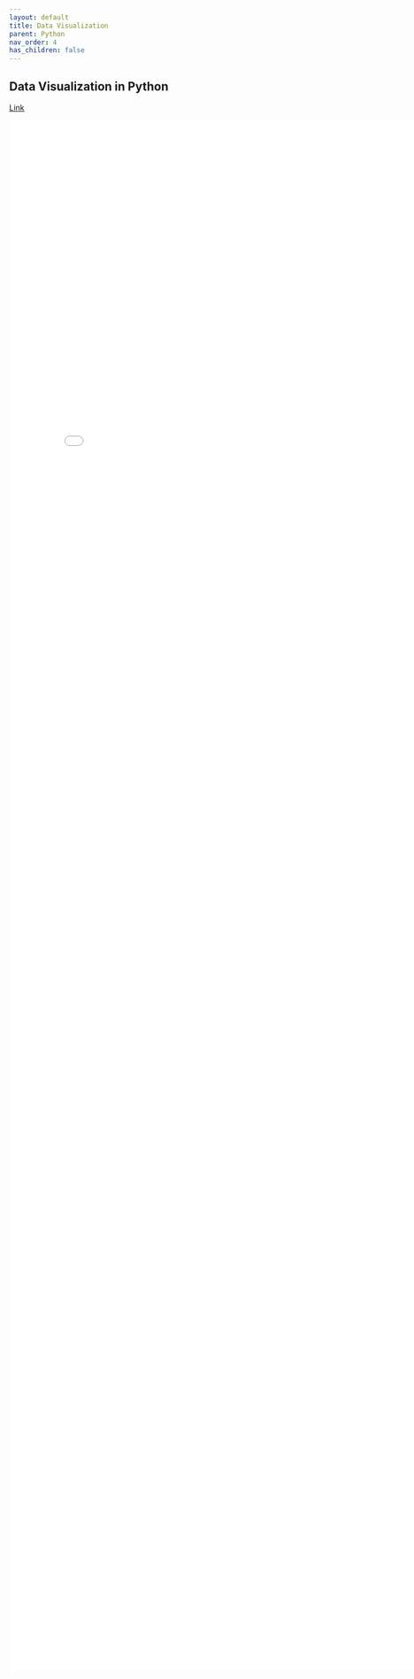 ```yaml
---
layout: default
title: Data Visualization
parent: Python
nav_order: 4
has_children: false
---
```


## Data Visualization in Python

[Link](python201.pdf)

<iframe src="python201.pdf" style="width: 800px; height: 2800px;" frameBorder="0"></iframe>

